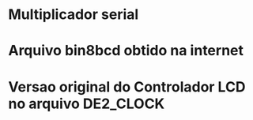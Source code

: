 # Multiplicador serial
# Arquivo bin8bcd obtido na internet
# Versao original do Controlador LCD no arquivo DE2_CLOCK
